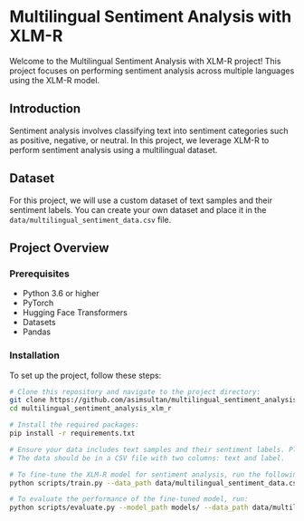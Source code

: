 
# Multilingual Sentiment Analysis with XLM-R

Welcome to the Multilingual Sentiment Analysis with XLM-R project! This project focuses on performing sentiment analysis across multiple languages using the XLM-R model.

## Introduction

Sentiment analysis involves classifying text into sentiment categories such as positive, negative, or neutral. In this project, we leverage XLM-R to perform sentiment analysis using a multilingual dataset.

## Dataset

For this project, we will use a custom dataset of text samples and their sentiment labels. You can create your own dataset and place it in the `data/multilingual_sentiment_data.csv` file.

## Project Overview

### Prerequisites

- Python 3.6 or higher
- PyTorch
- Hugging Face Transformers
- Datasets
- Pandas

### Installation

To set up the project, follow these steps:

```bash
# Clone this repository and navigate to the project directory:
git clone https://github.com/asimsultan/multilingual_sentiment_analysis_xlm_r.git
cd multilingual_sentiment_analysis_xlm_r

# Install the required packages:
pip install -r requirements.txt

# Ensure your data includes text samples and their sentiment labels. Place these files in the data/ directory.
# The data should be in a CSV file with two columns: text and label.

# To fine-tune the XLM-R model for sentiment analysis, run the following command:
python scripts/train.py --data_path data/multilingual_sentiment_data.csv

# To evaluate the performance of the fine-tuned model, run:
python scripts/evaluate.py --model_path models/ --data_path data/multilingual_sentiment_data.csv
